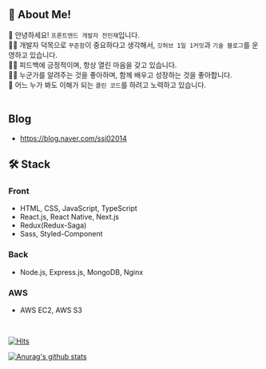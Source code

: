 ## 👦 About Me!
👋 안녕하세요! `프론트엔드 개발자 전민재`입니다. <br />
👨‍💻 개발자 덕목으로 `꾸준함`이 중요하다고 생각해서, `깃허브 1일 1커밋`과 `기술 블로그`를 운영하고 있습니다. <br />
🙆‍♂️ 피드백에 긍정적이며, 항상 열린 마음을 갖고 있습니다. <br />
🏃‍♂️ 누군가를 알려주는 것을 좋아하며, 함께 배우고 성장하는 것을 좋아합니다. <br />
📖 어느 누가 봐도 이해가 되는 `클린 코드`를 하려고 노력하고 있습니다. <br />
<br />

## Blog
- https://blog.naver.com/ssi02014

## 🛠 Stack
### Front
- HTML, CSS, JavaScript, TypeScript
- React.js, React Native, Next.js
- Redux(Redux-Saga)
- Sass, Styled-Component

### Back
- Node.js, Express.js, MongoDB, Nginx

### AWS
- AWS EC2, AWS S3

<br />

[![Hits](https://hits.seeyoufarm.com/api/count/incr/badge.svg?url=https%3A%2F%2Fgithub.com%2Fssi02014&count_bg=%2379C83D&title_bg=%23555555&icon=compropago.svg&icon_color=%23E7E7E7&title=hits&edge_flat=false)](https://hits.seeyoufarm.com)

[![Anurag's github stats](https://github-readme-stats.vercel.app/api?username=ssi02014)](https://github.com/anuraghazra/github-readme-stats)

